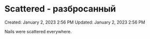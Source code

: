 # Scattered - разбросанный

Created: January 2, 2023 2:56 PM
Updated: January 2, 2023 2:56 PM

Nails were scattered everywhere.
